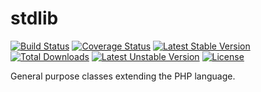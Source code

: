 # stdlib

[![Build Status](https://travis-ci.org/vaniocz/stdlib.svg?branch=master)](https://travis-ci.org/vaniocz/stdlib) [![Coverage Status](https://coveralls.io/repos/github/vaniocz/stdlib/badge.svg?branch=master)](https://coveralls.io/github/vaniocz/stdlib?branch=master) [![Latest Stable Version](https://poser.pugx.org/vanio/stdlib/v/stable)](https://packagist.org/packages/vanio/stdlib) [![Total Downloads](https://poser.pugx.org/vanio/stdlib/downloads)](https://packagist.org/packages/vanio/stdlib) [![Latest Unstable Version](https://poser.pugx.org/vanio/stdlib/v/unstable)](https://packagist.org/packages/vanio/stdlib) [![License](https://poser.pugx.org/vanio/stdlib/license)](https://packagist.org/packages/vanio/stdlib)

General purpose classes extending the PHP language.
